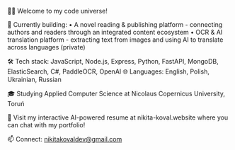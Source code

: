 👨‍💻 Welcome to my code universe!

🚀 Currently building:
   • A novel reading & publishing platform - connecting authors and readers through an integrated content ecosystem 
   • OCR & AI translation platform - extracting text from images and using AI to translate across languages (private)
   
🛠️ Tech stack: JavaScript, Node.js, Express, Python, FastAPI, MongoDB, ElasticSearch, C#, PaddleOCR, OpenAI
🌐 Languages: English, Polish, Ukrainian, Russian

🎓 Studying Applied Computer Science at Nicolaus Copernicus University, Toruń

🔗 Visit my interactive AI-powered resume at nikita-koval.website where you can chat with my portfolio!

📫 Connect: nikitakovaldev@gmail.com
